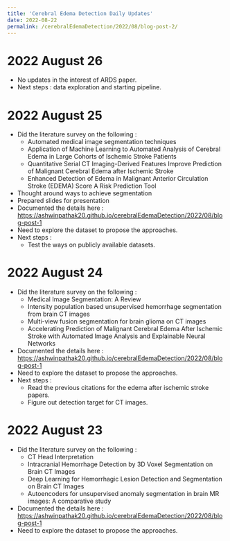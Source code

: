```yaml
---
title: 'Cerebral Edema Detection Daily Updates'
date: 2022-08-22
permalink: /cerebralEdemaDetection/2022/08/blog-post-2/
---
```


# 2022 August 26
- No updates in the interest of ARDS paper.
- Next steps : data exploration and starting pipeline.

# 2022 August 25
- Did the literature survey on the following :
  - Automated medical image segmentation techniques
  - Application of Machine Learning to Automated Analysis of Cerebral Edema in Large Cohorts of Ischemic Stroke Patients
  - Quantitative Serial CT Imaging-Derived
    Features Improve Prediction of Malignant
    Cerebral Edema after Ischemic Stroke
  - Enhanced Detection of Edema in Malignant Anterior
    Circulation Stroke (EDEMA) Score
    A Risk Prediction Tool
- Thought around ways to achieve segmentation
- Prepared slides for presentation
- Documented the details here : https://ashwinpathak20.github.io/cerebralEdemaDetection/2022/08/blog-post-1
- Need to explore the dataset to propose the approaches.
- Next steps :
  - Test the ways on publicly available datasets.

# 2022 August 24
- Did the literature survey on the following :
  - Medical Image Segmentation: A Review
  - Intensity population based unsupervised hemorrhage segmentation from brain CT images
  - Multi-view fusion segmentation for brain glioma on CT images
  - Accelerating Prediction of Malignant
    Cerebral Edema After Ischemic Stroke
    with Automated Image Analysis and Explainable
    Neural Networks
- Documented the details here : https://ashwinpathak20.github.io/cerebralEdemaDetection/2022/08/blog-post-1
- Need to explore the dataset to propose the approaches.
- Next steps : 
  - Read the previous citations for the edema after ischemic stroke papers.
  - Figure out detection target for CT images.

# 2022 August 23 
- Did the literature survey on the following :
  - CT Head Interpretation
  - Intracranial Hemorrhage Detection by 3D Voxel Segmentation on Brain CT Images
  - Deep Learning for Hemorrhagic Lesion Detection and Segmentation on Brain CT Images
  - Autoencoders for unsupervised anomaly segmentation in brain MR
    images: A comparative study
- Documented the details here : https://ashwinpathak20.github.io/cerebralEdemaDetection/2022/08/blog-post-1
- Need to explore the dataset to propose the approaches.
